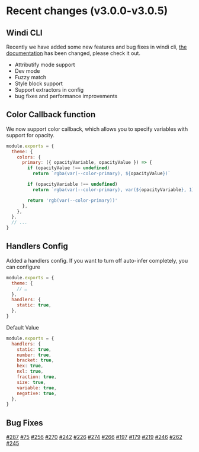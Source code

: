 # Recent changes (v3.0.0-v3.0.5)

## Windi CLI

Recently we have added some new features and bug fixes in windi cli, [the documentation](https://windicss.org/integrations/cli.html) has been changed, please check it out.

- Attributify mode support
- Dev mode
- Fuzzy match
- Style block support
- Support extractors in config
- bug fixes and performance improvements

## Color Callback function

We now support color callback, which allows you to specify variables with support for opacity.

```js
module.exports = {
  theme: {
    colors: {
      primary: ({ opacityVariable, opacityValue }) => {
        if (opacityValue !== undefined)
          return `rgba(var(--color-primary), ${opacityValue})`

        if (opacityVariable !== undefined)
          return `rgba(var(--color-primary), var(${opacityVariable}, 1))`

        return 'rgb(var(--color-primary))'
      },
    },
  },
  // ...
}
```

## Handlers Config

Added a handlers config. If you want to turn off auto-infer completely, you can configure

```js windi.config.js
module.exports = {
  theme: {
    // …
  },
  handlers: {
    static: true,
  },
}
```

Default Value

```js
module.exports = {
  handlers: {
    static: true,
    number: true,
    bracket: true,
    hex: true,
    nxl: true,
    fraction: true,
    size: true,
    variable: true,
    negative: true,
  },
}
```

## Bug Fixes

[#287](https://github.com/windicss/windicss/issues/287) [#75](https://github.com/windicss/windicss/issues/75) [#256](https://github.com/windicss/windicss/issues/256) [#270](https://github.com/windicss/windicss/issues/270) [#242](https://github.com/windicss/windicss/issues/242) [#226](https://github.com/windicss/windicss/issues/226) [#274](https://github.com/windicss/windicss/issues/274) [#266](https://github.com/windicss/windicss/issues/266) [#197](https://github.com/windicss/windicss/issues/197) [#179](https://github.com/windicss/windicss/issues/179) [#219](https://github.com/windicss/windicss/issues/219) [#246](https://github.com/windicss/windicss/issues/246) [#262](https://github.com/windicss/windicss/issues/262) [#245](https://github.com/windicss/windicss/issues/245)